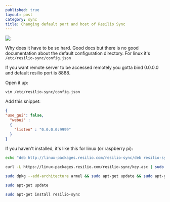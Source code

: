 ```yaml
---
published: true
layout: post
category: sync
title: Changing default port and host of Resilio Sync
---
```

![](https://devdala.files.wordpress.com/2023/02/screenshot_20230203_082422.png)

Why does it have to be so hard. Good docs but there is no good documentation about the default configuration directory. For linux it's `/etc/resilio-sync/config.json`

If you want remote server to be accessed remotely you gotta bind 0.0.0.0 and default resilio port is 8888.

Open it up:

```
vim /etc/resilio-sync/config.json
```

Add this snippet:

```json
{
"use_gui": false,
  "webui" :
  {
    "listen" : "0.0.0.0:9999"
  }
}
```

If you haven't installed, it's like this for linux (or raspberry pi):

```bash
echo "deb http://linux-packages.resilio.com/resilio-sync/deb resilio-sync non-free" | sudo tee /etc/apt/sources.list.d/resilio-sync.list

curl -L https://linux-packages.resilio.com/resilio-sync/key.asc | sudo apt-key add

sudo dpkg --add-architecture armel && sudo apt-get update && sudo apt-get install resilio-sync:armel

sudo apt-get update

sudo apt-get install resilio-sync
```